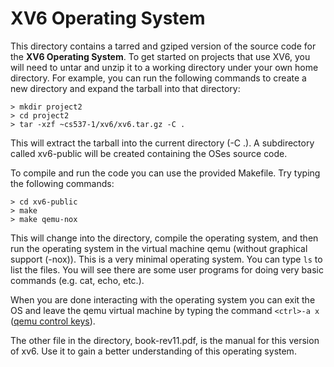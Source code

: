 # XV6 Operating System


This directory contains a tarred and gziped version of the source code for the **XV6 Operating System**.  To get started on projects that use XV6, you will need to untar and unzip it to a working directory under your own home directory.  For example, you can run the following commands to create a new directory and expand the tarball into that directory:

```
> mkdir project2
> cd project2
> tar -xzf ~cs537-1/xv6/xv6.tar.gz -C .
```

This will extract the tarball into the current directory (-C .).  A subdirectory called xv6-public will be created containing the OSes source code.

To compile and run the code you can use the provided Makefile.  Try typing the following commands:

```
> cd xv6-public
> make
> make qemu-nox
```

This will change into the directory, compile the operating system, and then run the operating system in the virtual machine qemu (without graphical support (-nox)).  This is a very minimal operating system.  You can type `ls` to list the files.  You will see there are some user programs for doing very basic commands (e.g. cat, echo, etc.).

When you are done interacting with the operating system you can exit the OS and leave the qemu virtual machine by typing the command `<ctrl>-a x` ([qemu control keys](https://www.qemu.org/docs/master/system/mux-chardev.html)).

The other file in the directory, book-rev11.pdf, is the manual for this version of xv6.  Use it to gain a better understanding of this operating system.


